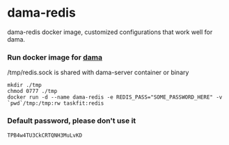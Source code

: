 # dama-redis
dama-redis docker image, customized configurations that work well for dama.

### Run docker image for [dama](https://github.com/taskfitio/dama)
/tmp/redis.sock is shared with dama-server container or binary

	mkdir ./tmp
	chmod 0777 ./tmp
    docker run -d --name dama-redis -e REDIS_PASS="SOME_PASSWORD_HERE" -v `pwd`/tmp:/tmp:rw taskfit:redis

### Default password, please don't use it

	TPB4w4TU3CkCRTQNH3MuLvKD